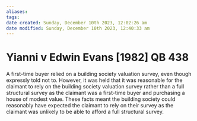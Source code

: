 ```yaml
---
aliases: 
tags: 
date created: Sunday, December 10th 2023, 12:02:26 am
date modified: Sunday, December 10th 2023, 12:40:33 am
---
```


# Yianni v Edwin Evans [1982] QB 438

A first-time buyer relied on a building society valuation survey, even though expressly told not to. However, it was held that it was reasonable for the claimant to rely on the building society valuation survey rather than a full structural survey as the claimant was a first-time buyer and purchasing a house of modest value. These facts meant the building society could reasonably have expected the claimant to rely on their survey as the claimant was unlikely to be able to afford a full structural survey.
